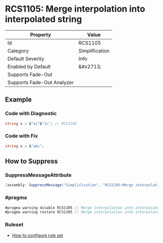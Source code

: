 # RCS1105: Merge interpolation into interpolated string

| Property | Value |
| -------- | ----- |
| Id | RCS1105 |
| Category | Simplification |
| Default Severity | Info |
| Enabled by Default | &\#x2713; |
| Supports Fade\-Out |  |
| Supports Fade\-Out Analyzer |  |

## Example

### Code with Diagnostic

```csharp
string s = $"a{"b"}c"; // RCS1105
```

### Code with Fix

```csharp
string s = $"abc";
```

## How to Suppress

### SuppressMessageAttribute

```csharp
[assembly: SuppressMessage("Simplification", "RCS1105:Merge interpolation into interpolated string.", Justification = "<Pending>")]
```

### \#pragma

```csharp
#pragma warning disable RCS1105 // Merge interpolation into interpolated string.
#pragma warning restore RCS1105 // Merge interpolation into interpolated string.
```

### Ruleset

* [How to configure rule set](../HowToConfigureAnalyzers.md)

